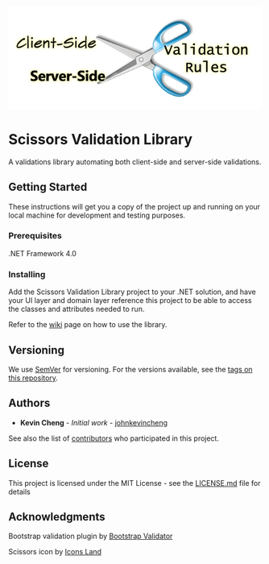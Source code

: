 ![](https://raw.githubusercontent.com/johnkevincheng/SupportFiles/master/ScissorValidationsWikiFiles/ScissorsLibraryLogo.png)

# Scissors Validation Library

A validations library automating both client-side and server-side validations.

## Getting Started

These instructions will get you a copy of the project up and running on your local machine for development and testing purposes.

### Prerequisites

.NET Framework 4.0

### Installing

Add the Scissors Validation Library project to your .NET solution, and have your UI layer and domain layer reference this project to be able to access the classes and attributes needed to run.

Refer to the [wiki](https://github.com/johnkevincheng/ScissorValidations/wiki) page on how to use the library.

## Versioning

We use [SemVer](http://semver.org/) for versioning. For the versions available, see the [tags on this repository](https://github.com/johnkevincheng/ScissorValidations/tags). 

## Authors

* **Kevin Cheng** - *Initial work* - [johnkevincheng](https://github.com/johnkevincheng)

See also the list of [contributors](https://github.com/johnkevincheng/ScissorValidations/contributors) who participated in this project.

## License

This project is licensed under the MIT License - see the [LICENSE.md](LICENSE.md) file for details

## Acknowledgments

Bootstrap validation plugin by [Bootstrap Validator](http://1000hz.github.io/bootstrap-validator/)

Scissors icon by [Icons Land](http://www.icons-land.com)
